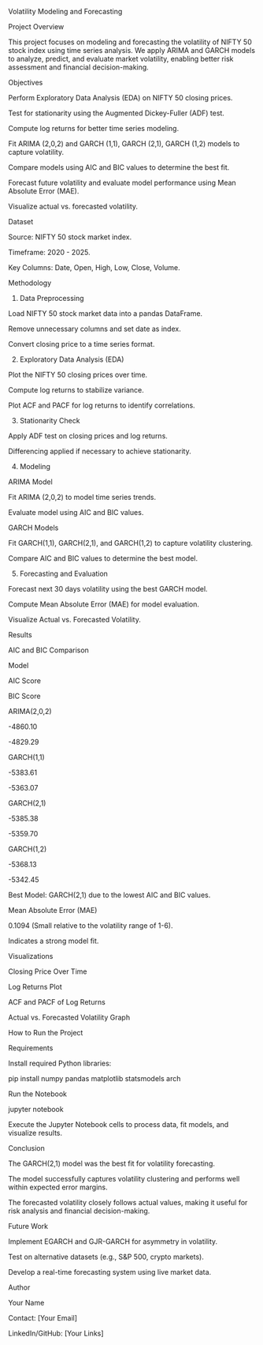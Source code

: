 Volatility Modeling and Forecasting

Project Overview

This project focuses on modeling and forecasting the volatility of NIFTY 50 stock index using time series analysis. We apply ARIMA and GARCH models to analyze, predict, and evaluate market volatility, enabling better risk assessment and financial decision-making.

Objectives

Perform Exploratory Data Analysis (EDA) on NIFTY 50 closing prices.

Test for stationarity using the Augmented Dickey-Fuller (ADF) test.

Compute log returns for better time series modeling.

Fit ARIMA (2,0,2) and GARCH (1,1), GARCH (2,1), GARCH (1,2) models to capture volatility.

Compare models using AIC and BIC values to determine the best fit.

Forecast future volatility and evaluate model performance using Mean Absolute Error (MAE).

Visualize actual vs. forecasted volatility.

Dataset

Source: NIFTY 50 stock market index.

Timeframe: 2020 - 2025.

Key Columns: Date, Open, High, Low, Close, Volume.

Methodology

1. Data Preprocessing

Load NIFTY 50 stock market data into a pandas DataFrame.

Remove unnecessary columns and set date as index.

Convert closing price to a time series format.

2. Exploratory Data Analysis (EDA)

Plot the NIFTY 50 closing prices over time.

Compute log returns to stabilize variance.

Plot ACF and PACF for log returns to identify correlations.

3. Stationarity Check

Apply ADF test on closing prices and log returns.

Differencing applied if necessary to achieve stationarity.

4. Modeling

ARIMA Model

Fit ARIMA (2,0,2) to model time series trends.

Evaluate model using AIC and BIC values.

GARCH Models

Fit GARCH(1,1), GARCH(2,1), and GARCH(1,2) to capture volatility clustering.

Compare AIC and BIC values to determine the best model.

5. Forecasting and Evaluation

Forecast next 30 days volatility using the best GARCH model.

Compute Mean Absolute Error (MAE) for model evaluation.

Visualize Actual vs. Forecasted Volatility.

Results

AIC and BIC Comparison

Model

AIC Score

BIC Score

ARIMA(2,0,2)

-4860.10

-4829.29

GARCH(1,1)

-5383.61

-5363.07

GARCH(2,1)

-5385.38

-5359.70

GARCH(1,2)

-5368.13

-5342.45

Best Model: GARCH(2,1) due to the lowest AIC and BIC values.

Mean Absolute Error (MAE)

0.1094 (Small relative to the volatility range of 1-6).

Indicates a strong model fit.

Visualizations

Closing Price Over Time

Log Returns Plot

ACF and PACF of Log Returns

Actual vs. Forecasted Volatility Graph

How to Run the Project

Requirements

Install required Python libraries:

pip install numpy pandas matplotlib statsmodels arch

Run the Notebook

jupyter notebook

Execute the Jupyter Notebook cells to process data, fit models, and visualize results.

Conclusion

The GARCH(2,1) model was the best fit for volatility forecasting.

The model successfully captures volatility clustering and performs well within expected error margins.

The forecasted volatility closely follows actual values, making it useful for risk analysis and financial decision-making.

Future Work

Implement EGARCH and GJR-GARCH for asymmetry in volatility.

Test on alternative datasets (e.g., S&P 500, crypto markets).

Develop a real-time forecasting system using live market data.

Author

Your Name

Contact: [Your Email]

LinkedIn/GitHub: [Your Links]

